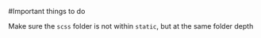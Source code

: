 #Important things to do

Make sure the `scss` folder is not within `static`, but at the same folder depth
